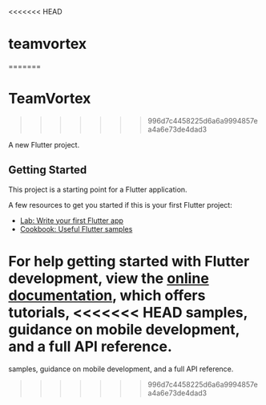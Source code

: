 <<<<<<< HEAD
# teamvortex
=======
# TeamVortex
>>>>>>> 996d7c4458225d6a6a9994857ea4a6e73de4dad3

A new Flutter project.

## Getting Started

This project is a starting point for a Flutter application.

A few resources to get you started if this is your first Flutter project:

- [Lab: Write your first Flutter app](https://docs.flutter.dev/get-started/codelab)
- [Cookbook: Useful Flutter samples](https://docs.flutter.dev/cookbook)

For help getting started with Flutter development, view the
[online documentation](https://docs.flutter.dev/), which offers tutorials,
<<<<<<< HEAD
samples, guidance on mobile development, and a full API reference.
=======
samples, guidance on mobile development, and a full API reference.
>>>>>>> 996d7c4458225d6a6a9994857ea4a6e73de4dad3
